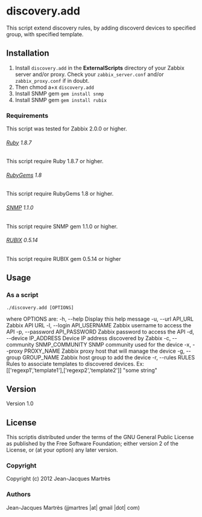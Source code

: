 discovery.add
=============

This script extend discovery rules, by adding discoverd devices to specified group, with specified template.

Installation
------------

1. Install `discovery.add` in the **ExternalScripts** directory of your Zabbix server and/or proxy. Check your `zabbix_server.conf` and/or `zabbix_proxy.conf` if in doubt.
2. Then chmod a+x `discovery.add`
3. Install SNMP gem `gem install snmp`
4. Install SNMP gem `gem install rubix`

### Requirements

This script was tested for Zabbix 2.0.0 or higher.

###### [Ruby](http://www.ruby-lang.org/en/downloads/) 1.8.7

This script require Ruby 1.8.7 or higher.

###### [RubyGems](http://rubygems.org) 1.8

This script require RubyGems 1.8 or higher.

###### [SNMP](http://rubygems.org/gems/snmp) 1.1.0

This script require SNMP gem 1.1.0 or higher.

###### [RUBIX](http://rubygems.org/gems/rubix) 0.5.14

This script require RUBIX gem 0.5.14 or higher

Usage
-----

### As a script
    ./discovery.add [OPTIONS]

 where OPTIONS are:
     -h, --help                       Display this help message
     -u, --url API_URL                Zabbix API URL
     -l, --login API_USERNAME         Zabbix username to access the API
     -p, --password API_PASSWORD      Zabbix password to access the API
     -d, --device IP_ADDRESS          Device IP address discovered by Zabbix
     -c, --community SNMP_COMMUNITY   SNMP community used for the device
     -x, --proxy PROXY_NAME           Zabbix proxy host that will manage the device
     -g, --group GROUP_NAME           Zabbix host group to add the device
     -r, --rules RULES                Rules to associate templates to discovered devices. Ex: [['regexp1','template1'],['regexp2','template2']] "some string"

Version
-------

Version 1.0

License
-------

This scriptis distributed under the terms of the GNU General Public License as published by the Free Software Foundation; either version 2 of the License, or (at your option) any later version.

### Copyright

  Copyright (c) 2012 Jean-Jacques Martrès

### Authors
  
  Jean-Jacques Martrès
  (jjmartres |at| gmail |dot| com)
